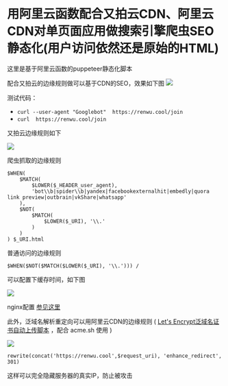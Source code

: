 # 用阿里云函数配合又拍云CDN、阿里云CDN对单页面应用做搜索引擎爬虫SEO静态化(用户访问依然还是原始的HTML)

这里是基于阿里云函数的puppeteer静态化脚本

配合又拍云的边缘规则做可以基于CDN的SEO，效果如下图
![](https://tqimg.github.io/20200428233857.png)

测试代码：

* `curl --user-agent "Googlebot"  https://renwu.cool/join`
* `curl  https://renwu.cool/join`

又拍云边缘规则如下

![](https://tqimg.github.io/20200428234640.png)


爬虫抓取的边缘规则

```
$WHEN(
	$MATCH(
		$LOWER($_HEADER_user_agent),
		'bot\\b|spider\\b|yandex|facebookexternalhit|embedly|quora link preview|outbrain|vkShare|whatsapp'
	),
	$NOT(
		$MATCH(
			$LOWER($_URI), '\\.'
		)
	)
) $_URI.html
```

普通访问的边缘规则

```
$WHEN($NOT($MATCH($LOWER($_URI), '\\.'))) /
```

可以配置下缓存时间，如下图

![](https://tqimg.github.io/20200428234817.png)

nginx配置 [参见这里](https://gist.github.com/173ddd5174d990b4bc9cc5d4c22006d8)

此外，泛域名解析重定向可以用阿里云CDN的边缘规则 ( [Let's Encrypt泛域名证书自动上传脚本](https://gist.github.com/TqLj/311ed6213b4d1e8183f8ceb55024f8e4) ，配合 acme.sh 使用 )

![](https://tqimg.github.io/20200428235128.png)

```
rewrite(concat('https://renwu.cool',$request_uri), 'enhance_redirect', 301)
```

这样可以完全隐藏服务器的真实IP，防止被攻击



